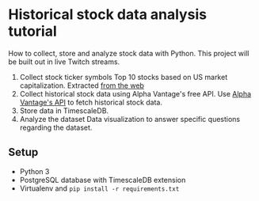 # Historical stock data analysis tutorial

How to collect, store and analyze stock data with Python. This project will be built out in live Twitch streams.


1. Collect stock ticker symbols
   Top 10 stocks based on US market capitalization. 
   Extracted [from the web](https://companiesmarketcap.com/usa/largest-companies-in-the-usa-by-market-cap/)
2. Collect historical stock data using Alpha Vantage's free API.
   Use [Alpha Vantage's API](https://www.alphavantage.co/documentation/) to fetch historical stock data.
3. Store data in TimescaleDB.
4. Analyze the dataset
   Data visualization to answer specific questions regarding the dataset.

## Setup
* Python 3
* PostgreSQL database with TimescaleDB extension
* Virtualenv and `pip install -r requirements.txt`
